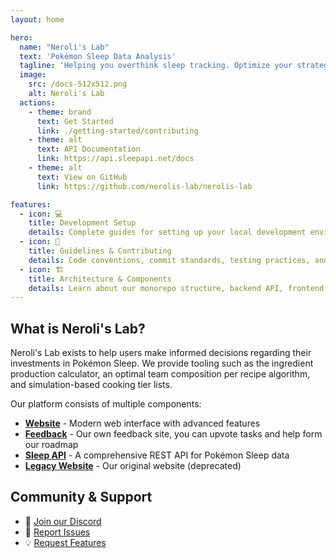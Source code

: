 ```yaml
---
layout: home

hero:
  name: "Neroli's Lab"
  text: 'Pokémon Sleep Data Analysis'
  tagline: 'Helping you overthink sleep tracking. Optimize your strategies with our simulations.'
  image:
    src: /docs-512x512.png
    alt: Neroli's Lab
  actions:
    - theme: brand
      text: Get Started
      link: ./getting-started/contributing
    - theme: alt
      text: API Documentation
      link: https://api.sleepapi.net/docs
    - theme: alt
      text: View on GitHub
      link: https://github.com/nerolis-lab/nerolis-lab

features:
  - icon: 💻
    title: Development Setup
    details: Complete guides for setting up your local development environment, running components, and understanding our build processes.
  - icon: 🤝
    title: Guidelines & Contributing
    details: Code conventions, commit standards, testing practices, and contribution workflows to maintain code quality and consistency.
  - icon: 🏗️
    title: Architecture & Components
    details: Learn about our monorepo structure, backend API, frontend application, shared common library, and this documentation implementation.
---
```


## What is Neroli's Lab?

Neroli's Lab exists to help users make informed decisions regarding their investments in Pokémon Sleep. We provide tooling such as the ingredient production calculator, an optimal team composition per recipe algorithm, and simulation-based cooking tier lists.

Our platform consists of multiple components:

- **[Website](https://nerolislab.com)** - Modern web interface with advanced features
- **[Feedback](https://feedback.nerolislab.com)** - Our own feedback site, you can upvote tasks and help form our roadmap
- **[Sleep API](https://api.sleepapi.net/docs)** - A comprehensive REST API for Pokémon Sleep data
- **[Legacy Website](https://sleepapi.net)** - Our original website (deprecated)

## Community & Support

- 💬 [Join our Discord](https://discord.gg/SP9Ms69ueD)
- 🐛 [Report Issues](https://feedback.nerolislab.com/boards/bug-reports)
- 💡 [Request Features](https://feedback.nerolislab.com/boards/feature-requests)
